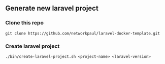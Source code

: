 ## Generate new laravel project

### Clone this repo

```shell
git clone https://github.com/networkpaul/laravel-docker-template.git
```

###  Create laravel project

```shell
./bin/create-laravel-project.sh <project-name> <laravel-version>
```


